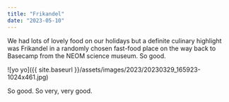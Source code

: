 ```yaml
---
title: "Frikandel"
date: "2023-05-10"
---
```


We had lots of lovely food on our holidays but a definite culinary highlight was Frikandel in a randomly chosen fast-food place on the way back to Basecamp from the NEOM science museum. So good.

![yo yo]({{ site.baseurl }}/assets/images/2023/20230329_165923-1024x461.jpg)

So good. So very, very good.
